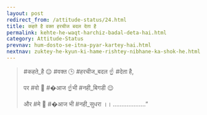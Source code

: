 ```yaml
---
layout: post
redirect_from: /attitude-status/24.html
title: कहते है वक्त हरचीज बदल देता है
permalink: kehte-he-waqt-harchiz-badal-deta-hai.html
category: Attitude-Status
prevnav: hum-dosto-se-itna-pyar-kartey-hai.html
nextnav: zuktey-he-kyun-ki-hame-rishtey-nibhane-ka-shok-he.html
---
```

> #कहते_है 😌 #वक्त 🕒 #हरचीज_बदल ☝ #देता है,
> 
> पर #वो 👩 #�आज ☝भी #नही_बिगडी 😌
> 
> और #मे 👦 #�आज भी #नही_सुधरा ।। ……………….”

